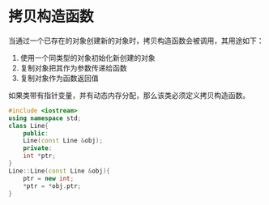 # 拷贝构造函数

当通过一个已存在的对象创建新的对象时，拷贝构造函数会被调用，其用途如下：

1. 使用一个同类型的对象初始化新创建的对象
2. 复制对象把其作为参数传递给函数
3. 复制对象作为函数返回值

如果类带有指针变量，并有动态内存分配，那么该类必须定义拷贝构造函数。

```c++
#include <iostream>
using namespace std;
class Line{
    public:
    Line(const Line &obj);
    private:
    int *ptr;
}
Line::Line(const Line &obj){
    ptr = new int;
    *ptr = *obj.ptr;
}
```

